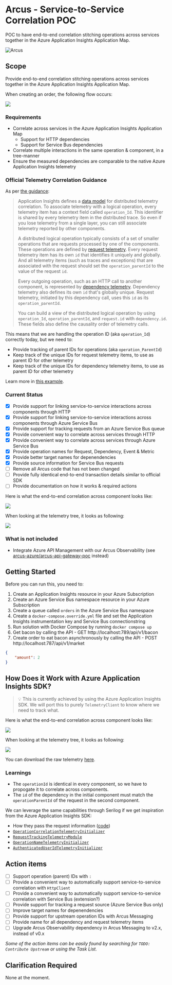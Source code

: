 # Arcus - Service-to-Service Correlation POC

POC to have end-to-end correlation stitching operations across services together in the Azure Application Insights Application Map.

![Arcus](https://raw.githubusercontent.com/arcus-azure/arcus/master/media/arcus.png)

## Scope

Provide end-to-end correlation stitching operations across services together in the Azure Application Insights Application Map.

When creating an order, the following flow occurs:

![](media/how-it-works.png)

### Requirements

- Correlate across services in the Azure Application Insights Application Map
    - Support for HTTP dependencies
    - Support for Service Bus dependencies
- Correlate multiple interactions in the same operation & component, in a tree-manner
- Ensure the measured dependencies are comparable to the native Azure Application Insights telemetry

### Official Telemetry Correlation Guidance

As per [the guidance](https://docs.microsoft.com/en-us/azure/azure-monitor/app/correlation#data-model-for-telemetry-correlation):

> Application Insights defines a [data model](../../azure-monitor/app/data-model.md) for distributed telemetry correlation. To associate telemetry with a logical operation, every telemetry item has a context field called `operation_Id`. This identifier is shared by every telemetry item in the distributed trace. So even if you lose telemetry from a single layer, you can still associate telemetry reported by other components.
> 
> A distributed logical operation typically consists of a set of smaller operations that are requests processed by one of the components. These operations are defined by [request telemetry](../../azure-monitor/app/data-model-request-telemetry.md). Every request telemetry item has its own `id` that identifies it uniquely and globally. And all telemetry items (such as traces and exceptions) that are associated with the request should set the `operation_parentId` to the value of the request `id`.
> 
> Every outgoing operation, such as an HTTP call to another component, is represented by [dependency telemetry](../../azure-monitor/app/data-model-dependency-telemetry.md). Dependency telemetry also defines its own `id` that's globally unique. Request telemetry, initiated by this dependency call, uses this `id` as its `operation_parentId`.
> 
> You can build a view of the distributed logical operation by using `operation_Id`, `operation_parentId`, and `request.id` with `dependency.id`. These fields also define the causality order of telemetry calls.

This means that we are handling the operation ID (aka `operation_Id`) correctly today, but we need to:

- Provide tracking of parent IDs for operations (aka `operation_ParentId`)
- Keep track of the unique IDs for request telemetry items, to use as parent ID for other telemetry
- Keep track of the unique IDs for dependency telemetry items, to use as parent ID for other telemetry

Learn more in [this example](https://docs.microsoft.com/en-us/azure/azure-monitor/app/correlation#example).

### Current Status

- [x] Provide support for linking service-to-service interactions across components through HTTP
- [x] Provide support for linking service-to-service interactions across components through Azure Service Bus
- [x] Provide support for tracking requests from an Azure Service Bus queue
- [x] Provide convenient way to correlate across services through HTTP
- [x] Provide convenient way to correlate across services through Azure Service Bus
- [x] Provide operation names for Request, Dependency, Event & Metric
- [x] Provide better target names for depenendencies
- [x] Provide source information for Service Bus requests
- [ ] Remove all Arcus code that has not been changed
- [ ] Provide fully identical end-to-end transaction details similar to official SDK
- [ ] Provide documentation on how it works & required actions

Here is what the end-to-end correlation across component looks like:

![](media/serilog-end-to-end-correlation.png)

When looking at the telemetry tree, it looks as following:

![](media/serilog-tree-overview.png)

### What is not included

- Integrate Azure API Management with our Arcus Observability (see [arcus-azure/arcus-api-gateway-poc](https://github.com/arcus-azure/arcus-api-gateway-poc) instead)

## Getting Started

Before you can run this, you need to:

1. Create an Application Insights resource in your Azure Subscription
2. Create an Azure Service Bus namespace resource in your Azure Subscription
3. Create a queue called `orders` in the Azure Service Bus namespace
4. Create a `docker-compose.override.yml` file and set the Application Insights instrumentation key and Service Bus connectionstring
5. Run solution with Docker Compose by running `docker compose up`
6. Get bacon by calling the API - GET http://localhost:789/api/v1/bacon
7. Create order to eat bacon asynchronously by calling the API - POST http://localhost:787/api/v1/market
```json
{
    "amount": 2
}
```

## How Does it Work with Azure Application Insights SDK?

> 💡 This is currently achieved by using the Azure Application Insights SDK.
>    We will port this to purely `TelemetryClient` to know where we need to track what.

Here is what the end-to-end correlation across component looks like:

![](media/official-sdk-end-to-end-correlation.png)

When looking at the telemetry tree, it looks as following:

![](media/official-sdk-tree-overview.png)

You can download the raw telemetry [here](raw-telemetry.csv).

### Learnings

- The `operationId` is identical in every component, so we have to propogate it to correlate across components.
- The `id` of the dependency in the initial component must match the `operationParentId` of the request in the second component.

We can leverage the same capabilities through Serilog if we get inspiration from the Azure Application Insights SDK:

- How they pass the request information ([code](https://github.com/microsoft/ApplicationInsights-dotnet/blob/develop/WEB/Src/Web/Web/HttpContextExtension.cs#L16))
- [`OperationCorrelationTelemetryInitializer`](https://github.com/microsoft/ApplicationInsights-dotnet/blob/develop/WEB/Src/Web/Web/OperationCorrelationTelemetryInitializer.cs)
- [`RequestTrackingTelemetryModule`](https://github.com/microsoft/ApplicationInsights-dotnet/blob/develop/WEB/Src/Web/Web/RequestTrackingTelemetryModule.cs)
- [`OperationNameTelemetryInitializer`](https://github.com/microsoft/ApplicationInsights-dotnet/blob/develop/WEB/Src/Web/Web/OperationNameTelemetryInitializer.cs)
- [`AuthenticatedUserIdTelemetryInitializer`](https://github.com/microsoft/ApplicationInsights-dotnet/blob/develop/WEB/Src/Web/Web/AuthenticatedUserIdTelemetryInitializer.cs)

## Action items

- [ ] Support operation (parent) IDs with `:`
- [ ] Provide a convenient way to automatically support service-to-service correlation with `HttpClient`
- [ ] Provide a convenient way to automatically support service-to-service correlation with Service Bus (extension?)
- [ ] Provide support for tracking a request source (Azure Service Bus only)
- [ ] Improve target names for depenendencies
- [ ] Provide support for upstream operation IDs with Arcus Messaging
- [ ] Provide name for all dependency and request telemetry items
- [ ] Upgrade Arcus Observability dependency in Arcus Messaging to v2.x, instead of v0.x

_Some of the action items can be easily found by searching for `TODO: Contribute Upstream` or using the Task List._

## Clarification Required

None at the moment.